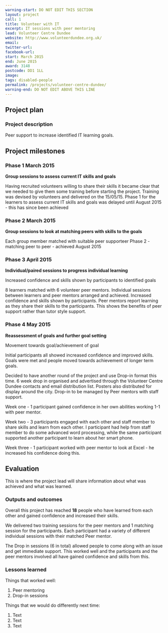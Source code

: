 ```yaml
---
warning-start: DO NOT EDIT THIS SECTION
layout: project
call: 1
title: Volunteer with IT
excerpt: IT sessions with peer mentoring
lead: Volunteer Centre Dundee
website: http://www.volunteerdundee.org.uk/
email:
twitter-url:
facebook-url:
start: March 2015
end: June 2015
award: 3148
postcode: DD1 1LL
image:
tags: disabled-people
permalink: /projects/volunteer-centre-dundee/
warning-end: DO NOT EDIT ABOVE THIS LINE
---
```


## Project plan

### Project description

Peer support to increase identified IT learning goals.


## Project milestones

### Phase 1 March 2015

**Group sessions to assess current IT skills and goals**

Having recruited volunteers willing to share their skills it became clear that we needed to give them some training before starting the project. Training was devised by volunteers and delivered on the 15/05/15.
Phase 1 for the learners to assess current IT skills and goals was delayed until August 2015 - this has since been achieved


### Phase 2 March 2015

**Group sessions to look at matching peers with skills to the goals**

Each group member matched with suitable peer supporteer
Phase 2 - matching peer to peer - achieved August 2015


### Phase 3 April 2015

**Individual/paired sessions to progress individual learning**

Increased confidence and skills shown by participants to identified goals

8 learners matched with 6 volunteer peer mentors. Individual sessions between learners and peer mentors arranged and achieved. Increased confidence and skills shown by participants. Peer mentors report learning as they share their skills to the participants. This shows the benefits of peer support rather than tutor style support.


### Phase 4 May 2015

**Reassessment of goals and further goal setting**

Movement towards goal/achievement of goal

Initial participants all  showed increased confidence and improved skills. Goals were met and people moved towards achievement of longer term goals.

Decided to have another round of the project and use Drop-in format this time. 6 week drop in organised and advertised through the Volunteer Centre Dundee contacts and email distribution list. Posters also distributed for display around the city.
Drop-in to be managed by Peer mentors with staff support.

Week one - 1 participant gained confidence in her own abilities working 1-1 with peer mentor.

Week two - 3 participants engaged with each other and staff member to share skills and learn from each other. I participant had help from staff member to do some advanced word processing, while the same participant supported another participant to learn about her smart phone.

Week three - 1 participant worked with peer mentor to look at Excel - he increased his confidence doing this.


## Evaluation

This is where the project lead will share information about what was achieved and what was learned.

### Outputs and outcomes

Overall this project has reached **18** people who have learned from each other and gained confidence and increased their skills.

We delivered two training sessions for the peer mentors and 1 matching session for the participants. Each participant had a variety of different individual sessions with their matched Peer mentor.

The Drop in sessions (6 in total) allowed people to come along with an issue and get immediate support. This worked well and the participants and the peer mentors involved all have gained confidence and skills from this.


### Lessons learned

Things that worked well:

1. Peer mentoring
2. Drop-in sessions

Things that we would do differently next time:

1. Text
2. Text
3. Text

